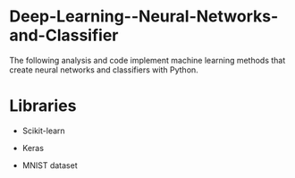 # Deep-Learning--Neural-Networks-and-Classifier

The following analysis and code implement machine learning methods that create neural networks and classifiers with Python.

# Libraries
- Scikit-learn

- Keras

- MNIST dataset
